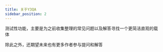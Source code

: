 ```yaml
---
title: 关于Y3QA
sidebar_position: 2
---
```


测试性功能，主要是为之前收集整理的常见问题以及解答寻找一个更简洁直观的载体

除此之外，还期望未来也有更多作者参与提问和解答